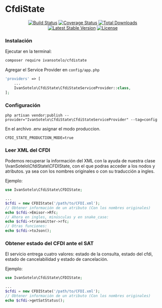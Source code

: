 # CfdiState

<p align="center">
<a href="https://travis-ci.org/IvanSotelo/CfdiState"><img src="https://travis-ci.org/IvanSotelo/CfdiState.svg?branch=master" alt="Build Status"></a>
<a href='https://coveralls.io/github/IvanSotelo/CfdiState?branch=master'><img src='https://coveralls.io/repos/github/IvanSotelo/CfdiState/badge.svg?branch=master' alt='Coverage Status' /></a>
<a href="https://packagist.org/packages/IvanSotelo/CfdiState"><img src="https://poser.pugx.org/IvanSotelo/CfdiState/d/total.svg" alt="Total Downloads"></a>
<a href="https://packagist.org/packages/IvanSotelo/CfdiState"><img src="https://poser.pugx.org/IvanSotelo/CfdiState/v/stable.svg" alt="Latest Stable Version"></a>
<a href="https://packagist.org/packages/IvanSotelo/CfdiState"><img src="https://poser.pugx.org/IvanSotelo/CfdiState/license.svg" alt="License"></a>
</p>

### Instalación

Ejecutar en la terminal:

```sh
composer require ivansotelo/cfdistate
```

Agregar el Service Provider en `config/app.php`

```php
'providers' => [
    ...
    IvanSotelo\CfdiState\CfdiStateServiceProvider::class,
];
```

### Configuración

```shell
php artisan vendor:publish --provider="IvanSotelo\CfdiState\CfdiStateServiceProvider" --tag=config
```

En el archivo .env asignar el modo produccion.

```.env
CFDI_STATE_PRODUCTION_MODE=true
```

### Leer XML del CFDI

Podemos recuperar la información del XML con la ayuda de nuestra clase \IvanSotelo\CfdiState\CFDIState, con el que podras acceder a los nodos y atributos. ya sea con los nombres originales o con su traducción a ingles.

Ejemplo:

```php
use IvanSotelo\CfdiState\CFDIState;

...
$cfdi = new CFDIState('/path/to/CFDI.xml');
// Obtener información de un atributo (Con los nombres originales)
echo $cfdi->Emisor->Rfc;
// Ahora en ingles, minúsculas y en snake_case:
echo $cfdi->transmitter->rfc;
// Otras funciones:
echo $cfdi->toJson();
```


### Obtener estado del CFDI ante el SAT

El servicio entrega cuatro valores: estado de la consulta, estado del cfdi, estado de cancelabilidad y estado de cancelación.

Ejemplo:

```php
use IvanSotelo\CfdiState\CFDIState;

...
$cfdi = new CFDIState('/path/to/CFDI.xml');
// Obtener información de un atributo (Con los nombres originales)
echo $cfdi->getSatStatus();

```
